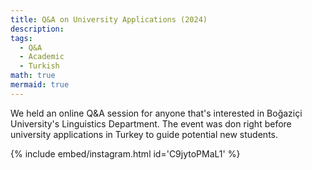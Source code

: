 ```yaml
---
title: Q&A on University Applications (2024)
description:
tags:
  - Q&A
  - Academic
  - Turkish
math: true
mermaid: true
---
```


We held an online Q&A session for anyone that's interested in Boğaziçi University's Linguistics Department. The event was don right before university applications in Turkey to guide potential new students.

{% include embed/instagram.html id='C9jytoPMaL1' %}